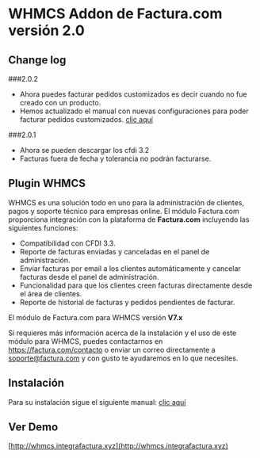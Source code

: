 # WHMCS Addon de Factura.com versión 2.0

## Change log
###2.0.2
- Ahora puedes facturar pedidos customizados es decir cuando no fue creado con un producto.
- Hemos actualizado el manual con nuevas configuraciones para poder facturar pedidos customizados.  [clic aquí](https://facturacom.kayako.com/article/77-instalacion-de-plugin-de-factura-com-para-whmcs)

###2.0.1
- Ahora se pueden descargar los cfdi 3.2
- Facturas fuera de fecha y tolerancia no podrán facturarse.

## Plugin WHMCS

WHMCS es una solución todo en uno para la administración de clientes, pagos y soporte técnico para empresas
online.
El módulo Factura.com proporciona integración con la plataforma de **Factura.com** incluyendo las siguientes
funciones:
- Compatibilidad con CFDI 3.3.
- Reporte de facturas enviadas y canceladas en el panel de administración.
- Enviar facturas por email a los clientes automáticamente y cancelar facturas desde el panel de
administración.
- Funcionalidad para que los clientes creen facturas directamente desde el área de clientes.
- Reporte de historial de facturas y pedidos pendientes de facturar.

El módulo de Factura.com para WHMCS versión **V7.x**

Si requieres más información acerca de la instalación y el uso de este módulo para WHMCS, puedes contactarnos en https://factura.com/contacto o enviar un correo directamente a soporte@factura.com y con gusto te ayudaremos en lo que necesites.

## Instalación
Para su instalación sigue el siguiente manual: [clic aquí](https://facturacom.kayako.com/article/77-instalacion-de-plugin-de-factura-com-para-whmcs)

## Ver Demo

[http://whmcs.integrafactura.xyz](http://whmcs.integrafactura.xyz)
